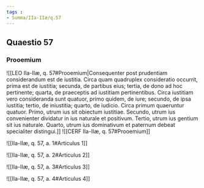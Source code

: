 ```yaml
---
tags : 
- Summa/IIa-IIæ/q.57
---
```


## Quaestio 57

### Prooemium

![[LEO IIa-IIæ, q. 57#Prooemium|Consequenter post prudentiam considerandum est de iustitia. Circa quam quadruplex consideratio occurrit, prima est de iustitia; secunda, de partibus eius; tertia, de dono ad hoc pertinente; quarta, de praeceptis ad iustitiam pertinentibus. Circa iustitiam vero consideranda sunt quatuor, primo quidem, de iure; secundo, de ipsa iustitia; tertio, de iniustitia; quarto, de iudicio. Circa primum quaeruntur quatuor. Primo, utrum ius sit obiectum iustitiae. Secundo, utrum ius convenienter dividatur in ius naturale et positivum. Tertio, utrum ius gentium sit ius naturale. Quarto, utrum ius dominativum et paternum debeat specialiter distingui.]]
![[CERF IIa-IIæ, q. 57#Prooemium]]

![[IIa-IIæ, q. 57, a. 1#Articulus 1]]

![[IIa-IIæ, q. 57, a. 2#Articulus 2]]

![[IIa-IIæ, q. 57, a. 3#Articulus 3]]

![[IIa-IIæ, q. 57, a. 4#Articulus 4]]

